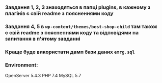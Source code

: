 ### Завдання 1, 2, 3 знаходяться в папці plugins, в кажному з плагінів є свій readme з поясненнями коду
### Завдання 4, 5 в `wp-content/themes/best-shop-child` там також є свій readme з поясненнями коду та відповідями на запитання в п'ятому завданні

### Краще буде використати дамп бази даних `emrg.sql`

### Environment:  
OpenServer 5.4.3
PHP 7.4
MySQL 5.7